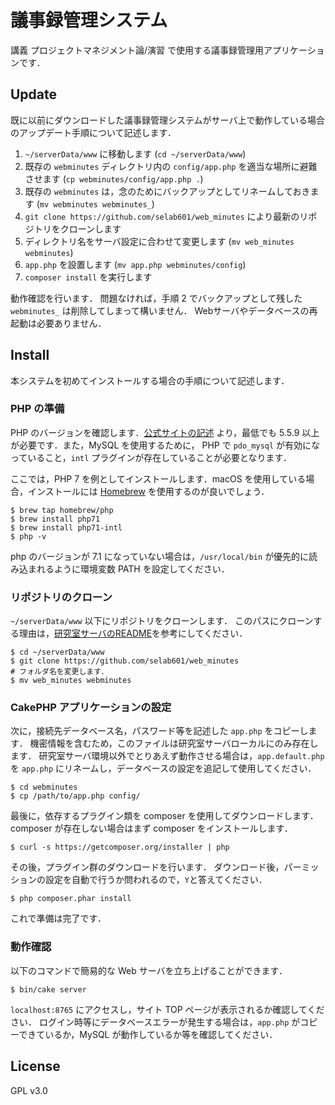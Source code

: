 # 議事録管理システム

講義 プロジェクトマネジメント論/演習 で使用する議事録管理用アプリケーションです．

## Update

既に以前にダウンロードした議事録管理システムがサーバ上で動作している場合のアップデート手順について記述します．

1. `~/serverData/www` に移動します (`cd ~/serverData/www`)
2. 既存の `webminutes` ディレクトリ内の `config/app.php` を適当な場所に避難させます (`cp webminutes/config/app.php .`)
3. 既存の `webminutes` は，念のためにバックアップとしてリネームしておきます (`mv webminutes webminutes_`)
4. `git clone https://github.com/selab601/web_minutes` により最新のリポジトリをクローンします
5. ディレクトリ名をサーバ設定に合わせて変更します (`mv web_minutes webminutes`)
6. `app.php` を設置します (`mv app.php webminutes/config`)
7. `composer install` を実行します

動作確認を行います．
問題なければ，手順 2 でバックアップとして残した `webminutes_` は削除してしまって構いません．
Webサーバやデータベースの再起動は必要ありません．

## Install

本システムを初めてインストールする場合の手順について記述します．

### PHP の準備

PHP のバージョンを確認します．[公式サイトの記述](http://book.cakephp.org/3.0/ja/quickstart.html) より，最低でも 5.5.9 以上が必要です．また，MySQL を使用するために， PHP で `pdo_mysql` が有効になっていること，`intl` プラグインが存在していることが必要となります．

ここでは，PHP 7 を例としてインストールします．macOS を使用している場合，インストールには [Homebrew](http://brew.sh/) を使用するのが良いでしょう．

``` shell
$ brew tap homebrew/php
$ brew install php71
$ brew install php71-intl
$ php -v
```

php のバージョンが 7.1 になっていない場合は，`/usr/local/bin` が優先的に読み込まれるように環境変数 PATH を設定してください．

### リポジトリのクローン

`~/serverData/www` 以下にリポジトリをクローンします．
このパスにクローンする理由は，[研究室サーバのREADME](https://github.com/selab601/serverEnv)を参考にしてください．

``` shell
$ cd ~/serverData/www
$ git clone https://github.com/selab601/web_minutes
# フォルダ名を変更します．
$ mv web_minutes webminutes
```

### CakePHP アプリケーションの設定

次に，接続先データベース名，パスワード等を記述した `app.php` をコピーします．
機密情報を含むため，このファイルは研究室サーバローカルにのみ存在します．
研究室サーバ環境以外でとりあえず動作させる場合は，`app.default.php` を `app.php` にリネームし，データベースの設定を追記して使用してください．

``` shell
$ cd webminutes
$ cp /path/to/app.php config/
```

最後に，依存するプラグイン類を composer を使用してダウンロードします．
composer が存在しない場合はまず composer をインストールします．

``` shell
$ curl -s https://getcomposer.org/installer | php
```

その後，プラグイン群のダウンロードを行います．
ダウンロード後，パーミッションの設定を自動で行うか問われるので，`Y`と答えてください．

``` shell
$ php composer.phar install
```

これで準備は完了です．

### 動作確認

以下のコマンドで簡易的な Web サーバを立ち上げることができます．

``` shell
$ bin/cake server
```

`localhost:8765` にアクセスし，サイト TOP ページが表示されるか確認してください．
ログイン時等にデータベースエラーが発生する場合は，`app.php` がコピーできているか，MySQL が動作しているか等を確認してください．

## License

GPL v3.0

